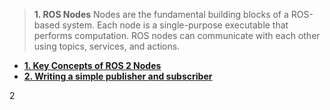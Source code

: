 
> **1. ROS Nodes**
Nodes are the fundamental building blocks of a ROS-based system. Each node is a single-purpose executable that performs computation. ROS nodes can communicate with each other using topics, services, and actions.

 - **[1. Key Concepts of ROS 2 Nodes](1_ros_nodes.md)**
 - **[2. Writing a simple publisher and subscriber](1_1_pub_sub.md)**


2
